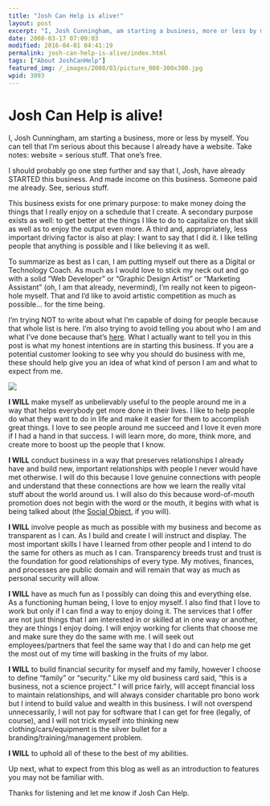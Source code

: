 ```yaml
---
title: "Josh Can Help is alive!"
layout: post
excerpt: "I, Josh Cunningham, am starting a business, more or less by myself. You can tell that I’m serious about this because I already have a website. Take notes: website = serious stuff. That one’s free."
date: 2008-03-17 07:09:03
modified: 2016-04-01 04:41:19
permalink: josh-can-help-is-alive/index.html
tags: ["About JoshCanHelp"]
featured_img: /_images/2008/03/picture_008-300x300.jpg
wpid: 3093
---
```


# Josh Can Help is alive!

I, Josh Cunningham, am starting a business, more or less by myself. You can tell that I’m serious about this because I already have a website. Take notes: website = serious stuff. That one’s free.

I should probably go one step further and say that I, Josh, have already STARTED this business. And made income on this business. Someone paid me already. See, serious stuff.

This business exists for one primary purpose: to make money doing the things that I really enjoy on a schedule that I create. A secondary purpose exists as well: to get better at the things I like to do to capitalize on that skill as well as to enjoy the output even more. A third and, appropriately, less important driving factor is also at play: I want to say that I did it. I like telling people that anything is possible and I like believing it as well.

To summarize as best as I can, I am putting myself out there as a Digital or Technology Coach. As much as I would love to stick my neck out and go with a solid “Web Developer” or “Graphic Design Artist” or “Marketing Assistant” (oh, I am that already, nevermind), I’m really not keen to pigeon-hole myself. That and I’d like to avoid artistic competition as much as possible… for the time being.

I’m trying NOT to write about what I’m capable of doing for people because that whole list is here. I’m also trying to avoid telling you about who I am and what I’ve done because that’s [here](/about). What I actually want to tell you in this post is what my honest intentions are in starting this business. If you are a potential customer looking to see why you should do business with me, these should help give you an idea of what kind of person I am and what to expect from me.

![](/_images/2008/03/picture_008.jpg)

**I WILL** make myself as unbelievably useful to the people around me in a way that helps everybody get more done in their lives. I like to help people do what they want to do in life and make it easier for them to accomplish great things. I love to see people around me succeed and I love it even more if I had a hand in that success. I will learn more, do more, think more, and create more to boost up the people that I know.

**I WILL** conduct business in a way that preserves relationships I already have and build new, important relationships with people I never would have met otherwise. I will do this because I love genuine connections with people and understand that these connections are how we learn the really vital stuff about the world around us. I will also do this because word-of-mouth promotion does not begin with the word or the mouth, it begins with what is being talked about (the [Social Object](https://www.gapingvoid.com/blog/2007/12/31/social-objects-for-beginners/), if you will).

**I WILL** involve people as much as possible with my business and become as transparent as I can. As I build and create I will instruct and display. The most important skills I have I learned from other people and I intend to do the same for others as much as I can. Transparency breeds trust and trust is the foundation for good relationships of every type. My motives, finances, and processes are public domain and will remain that way as much as personal security will allow.

**I WILL** have as much fun as I possibly can doing this and everything else. As a functioning human being, I love to enjoy myself. I also find that I love to work but only if I can find a way to enjoy doing it. The services that I offer are not just things that I am interested in or skilled at in one way or another, they are things I enjoy doing. I will enjoy working for clients that choose me and make sure they do the same with me. I will seek out employees/partners that feel the same way that I do and can help me get the most out of my time will basking in the fruits of my labor.

**I WILL** to build financial security for myself and my family, however I choose to define “family” or “security.” Like my old business card said, “this is a business, not a science project.” I will price fairly, will accept financial loss to maintain relationships, and will always consider charitable pro bono work but I intend to build value and wealth in this business. I will not overspend unnecessarily, I will not pay for software that I can get for free (legally, of course), and I will not trick myself into thinking new clothing/cars/equipment is the silver bullet for a branding/training/management problem.

**I WILL** to uphold all of these to the best of my abilities.

Up next, what to expect from this blog as well as an introduction to features you may not be familiar with.

Thanks for listening and let me know if Josh Can Help.
